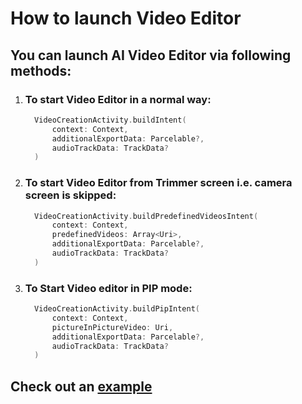 # How to launch Video Editor

## You can launch AI Video Editor via following methods:
1. ### To start Video Editor in a normal way:
   ```kotlin
     VideoCreationActivity.buildIntent(
         context: Context,
         additionalExportData: Parcelable?,
         audioTrackData: TrackData?
     )
   ```
2. ### To start Video Editor from Trimmer screen i.e. camera screen is skipped:
   ```kotlin
     VideoCreationActivity.buildPredefinedVideosIntent(
         context: Context,
         predefinedVideos: Array<Uri>,
         additionalExportData: Parcelable?,
         audioTrackData: TrackData?
     )
   ```
3. ### To Start Video editor in PIP mode:
   ```kotlin
     VideoCreationActivity.buildPipIntent(
         context: Context,
         pictureInPictureVideo: Uri,
         additionalExportData: Parcelable?,
         audioTrackData: TrackData?
     )
   ```
## Check out an [**example**](../app/src/main/java/com/banuba/example/integrationapp/MainActivity.kt#L38)